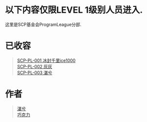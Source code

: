 # 以下内容仅限LEVEL 1级别人员进入.
这里是SCP基金会ProgramLeague分部.

# 已收容
>[SCP-PL-001 冰封千里ice1000](ice1000.md) <br />
[SCP-PL-002 灰灰](huihui.md)<br />
[SCP-PL-003 湛兮](ZhanSivan.md)<br />

# 作者
>[湛兮](https://github.com/cleanest0)<br />
[巧克力](https://github.com/ShinoChocolate)<br />
